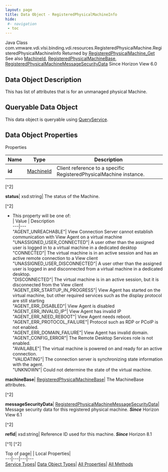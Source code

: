 ```yaml
---
layout: page
title: Data Object - RegisteredPhysicalMachineInfo
hide:
 #- navigation
 - toc
---
```






Java Class
    com.vmware.vdi.vlsi.binding.vdi.resources.RegisteredPhysicalMachine.RegisteredPhysicalMachineInfo
Returned by
     [RegisteredPhysicalMachine_Get](vdi.resources.RegisteredPhysicalMachine.md#get)
See also
     [MachineId](vdi.entity.MachineId.md), [RegisteredPhysicalMachineBase](vdi.resources.RegisteredPhysicalMachine.RegisteredPhysicalMachineBase.md), [RegisteredPhysicalMachineMessageSecurityData](vdi.resources.RegisteredPhysicalMachine.MessageSecurityData.md)
Since 
    Horizon View 6.0

## Data Object Description 

This has list of attributes that is for an unmanaged physical Machine. 

##  Queryable Data Object 

This data object is queryable using [QueryService](vdi.query.QueryService.md "QueryService"). 

## Data Object Properties

Properties

Name |  Type |  Description   
---|---|---  
**id**| [MachineId](vdi.entity.MachineId.md)|  Client reference to a specific RegisteredPhysicalMachine instance.   


[^2]

  
**status**|  xsd:string|  The status of the Machine.   


[^2]
  * This property will be one of:  
|  Value |  Description   
---|---  
"AGENT_UNREACHABLE"| View Connection Server cannot establish communication with View Agent on a virtual machine  
"UNASSIGNED_USER_CONNECTED"| A user other than the assigned user is logged in to a virtual machine in a dedicated desktop  
"CONNECTED"| The virtual machine is in an active session and has an active remote connection to a View client  
"UNASSIGNED_USER_DISCONNECTED"| A user other than the assigned user is logged in and disconnected from a virtual machine in a dedicated desktop.  
"DISCONNECTED"| The virtual machine is in an active session, but it is disconnected from the View client  
"AGENT_ERR_STARTUP_IN_PROGRESS"| View Agent has started on the virtual machine, but other required services such as the display protocol are still starting  
"AGENT_ERR_DISABLED"| View Agent is disabled  
"AGENT_ERR_INVALID_IP"| View Agent has invalid IP  
"AGENT_ERR_NEED_REBOOT"| View Agent needs reboot.  
"AGENT_ERR_PROTOCOL_FAILURE"| Protocol such as RDP or PCoIP is not enabled.  
"AGENT_ERR_DOMAIN_FAILURE"| View Agent has invalid domain.  
"AGENT_CONFIG_ERROR"| The Remote Desktop Services role is not enabled.  
"AVAILABLE"| The virtual machine is powered on and ready for an active connection.  
"VALIDATING"| The connection server is synchronizing state information with the agent.  
"UNKNOWN"| Could not determine the state of the virtual machine.  

  
**machineBase**| [RegisteredPhysicalMachineBase](vdi.resources.RegisteredPhysicalMachine.RegisteredPhysicalMachineBase.md)|  The MachineBase attributes.   


[^2]

  
**messageSecurityData**| [RegisteredPhysicalMachineMessageSecurityData](vdi.resources.RegisteredPhysicalMachine.MessageSecurityData.md)|  Message security data for this registered physical machine.  **_Since_** Horizon View 6.1  


[^2]

  
**refId**|  xsd:string|  Reference ID used for this machine.  **_Since_** Horizon 8.1  


[^1]
[^2]

  
  
  
Top of page| | Local Properties|   
---|---|---|---  
[Service Types](index-mo_types.md)| [Data Object Types](index-do_types.md)| [All Properties](index-properties.md)| [All Methods](index-methods.md)  
  
  

